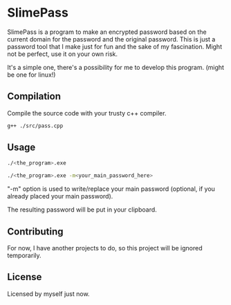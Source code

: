 # SlimePass

SlimePass is a program to make an encrypted password based on the current domain for the password and the original password.
This is just a password tool that I make just for fun and the sake of my fascination.
Might not be perfect, use it on your own risk.

It's a simple one, there's a possibility for me to develop this program.
(might be one for linux!)

## Compilation

Compile the source code with your trusty c++ compiler.

```bash
g++ ./src/pass.cpp
```

## Usage

```bash
./<the_program>.exe

./<the_program>.exe -m<your_main_password_here>
```
"-m" option is used to write/replace your main password (optional, if you already placed your main password).

The resulting password will be put in your clipboard.

## Contributing
For now, I have another projects to do, so this project will be ignored temporarily.

## License
Licensed by myself just now.
